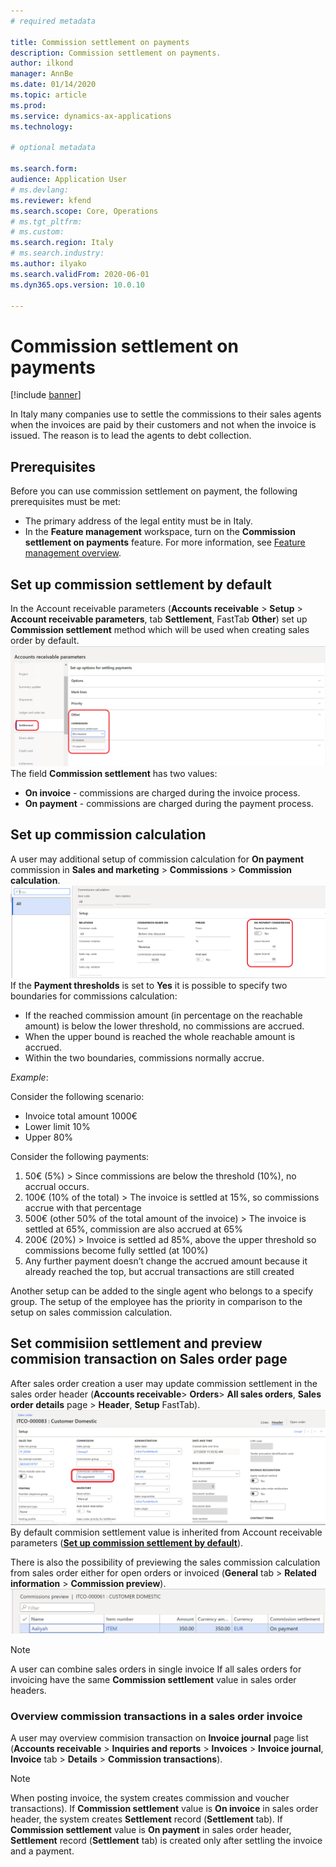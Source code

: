```yaml
---
# required metadata

title: Commission settlement on payments
description: Commission settlement on payments.
author: ilkond
manager: AnnBe
ms.date: 01/14/2020
ms.topic: article
ms.prod: 
ms.service: dynamics-ax-applications
ms.technology: 

# optional metadata

ms.search.form: 
audience: Application User
# ms.devlang: 
ms.reviewer: kfend
ms.search.scope: Core, Operations
# ms.tgt_pltfrm: 
# ms.custom: 
ms.search.region: Italy
# ms.search.industry: 
ms.author: ilyako
ms.search.validFrom: 2020-06-01
ms.dyn365.ops.version: 10.0.10

---
```


# Commission settlement on payments

[!include [banner](../includes/banner.md)]

In Italy many companies use to settle the commissions to their sales agents when the invoices are paid by their customers and not when the invoice is issued. The reason is to lead the agents to debt collection.
## Prerequisites
Before you can use commission settlement on payment, the following prerequisites must be met:
- The primary address of the legal entity must be in Italy.
- In the **Feature management** workspace, turn on the **Commission settlement on payments** feature. For more information, see [Feature management overview](../../fin-and-ops/get-started/feature-management/feature-management-overview.md).

## Set up commission settlement by default
In the Account receivable parameters (**Accounts receivable** \> **Setup** \> **Account receivable parameters**, tab **Settlement**, FastTab **Other**) set up **Commission settlement** method which will be used when creating sales order by default. 
 ![Account receivable parameters](media/emea-ita-exil-commission-setup-parameters.PNG)
The field **Commission settlement** has two values:
-	**On invoice** - commissions are charged during the invoice process.
-	**On payment** - commissions are charged during the payment process.
## Set up commission calculation
A user may additional setup of commission calculation for **On payment** commission in **Sales and marketing** \> **Commissions** \> **Commission calculation**.
 ![Commission calculation setup](media/emea-ita-exil-commission-%20calculation-setup.PNG)
If the **Payment thresholds** is set to **Yes** it is possible to specify two boundaries for commissions calculation:
-	If the reached commission amount (in percentage on the reachable amount) is below the lower threshold, no commissions are accrued.
-	When the upper bound is reached the whole reachable amount is accrued.
-	Within the two boundaries, commissions normally accrue.

_Example_:

Consider the following scenario:
-	Invoice total amount 1000€ 
-	Lower limit 10% 
-	Upper 80% 

Consider the following payments:
1.	50€ (5%)  >  Since commissions are below the threshold (10%), no accrual occurs.
2.	100€ (10% of the total) > The invoice is settled at 15%, so commissions accrue with that percentage
3.	500€ (other 50% of the total amount of the invoice) > The invoice is settled at 65%, commission are also accrued at 65%
4.	200€ (20%) > Invoice is settled ad 85%, above the upper threshold so commissions become fully settled (at 100%)
5.	Any further payment doesn’t change the accrued amount because it already reached the top, but accrual transactions are still created 

Another setup can be added to the single agent who belongs to a specify group. The setup of the employee has the priority in comparison to the setup on sales commission calculation.

## Set commisiion settlement and preview commision transaction on Sales order page

After sales order creation a user may update commission settlement in the sales order header (**Accounts receivable**\> **Orders**\> **All sales orders**, **Sales order details** page \> **Header**, **Setup** FastTab).  
![Commission settlement in sales order](media/emea-ita-exil-commission-sales-order.png)
By default commision settlement value is inherited from Account receivable parameters (**[Set up commission settlement by default](emea-ita-exil-commission-settlement.md#Set-up-commission-settlement-by-default)**).

There is also the possibility of previewing the sales commission calculation from sales order either for open orders or invoiced  (**General** tab \> **Related information** \> **Commission preview**).
![Preview commission transactions](media/emea-ita-exil-commission-preview.PNG)

> [!NOTE]
> A user can combine sales orders in single invoice If all sales orders for invoicing have the same **Commission settlement** value in sales order headers.

### Overview commission transactions in a sales order invoice
A user may overview commision transaction on **Invoice journal** page list (**Accounts receivable** \> **Inquiries and reports** \> **Invoices** \> **Invoice journal**, **Invoice** tab \> **Details** \> **Commission transactions**).

> [!NOTE]
> When posting invoice, the system creates commission and voucher transactions). If **Commission settlement** value is **On invoice** in sales order header, the system creates **Settlement** record (**Settlement** tab). If **Commission settlement** value is **On payment** in sales order header, **Settlement** record (**Settlement** tab) is created only after settling the invoice and a payment.  
